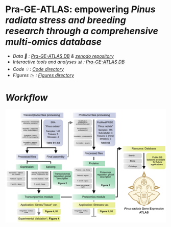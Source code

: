 # Pra-GE-ATLAS: empowering <em>Pinus radiata<em> stress and breeding research through a comprehensive multi-omics database #

- Data :bookmark_tabs: : <a href=https://rocesv.github.io/Pra-GE-ATLAS>Pra-GE-ATLAS DB</a> & <a href=https://zenodo.org/record/10494507>zenodo repository </a>
- Interactive tools and analyses :bar_chart: : <a href=https://rocesv.github.io/Pra-GE-ATLAS>Pra-GE-ATLAS DB</a> 
- Code :bulb: : <a href=https://github.com/RocesV/Pra-GE-ATLAS_manuscript/tree/main/Code>Code directory</a>
- Figures :chart_with_downwards_trend: : <a href=https://github.com/RocesV/Pra-GE-ATLAS_manuscript/tree/main/Figures>Figures directory</a>

# Workflow #
<p align=center>
<img src=imgs/Pra-GE-ATLAS-Workflow.png />​
</p>